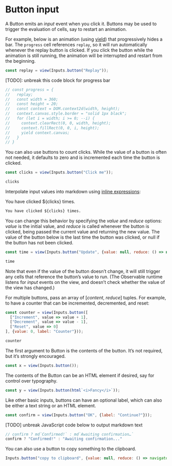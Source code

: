 # Button input

A Button emits an *input* event when you click it. Buttons may be used to trigger the evaluation of cells, say to restart an animation.

For example, below is an animation (using [yield](../javascript/generators)) that progressively hides a bar. The <code>progress</code> cell references <code>replay</code>, so it will run automatically whenever the replay button is clicked. If you click the button while the animation is still running, the animation will be interrupted and restart from the beginning.

```js echo
const replay = view(Inputs.button("Replay"));
```

[TODO]: unbreak this code block for progress bar

```js echo
// const progress = {
//   replay;
//   const width = 360;
//   const height = 20;
//   const context = DOM.context2d(width, height);
//   context.canvas.style.border = "solid 1px black";
//   for (let i = width; i >= 0; --i) {
//     context.clearRect(0, 0, width, height);
//     context.fillRect(0, 0, i, height);
//     yield context.canvas;
//   }
// }
```

You can also use buttons to count clicks. While the value of a button is often not needed, it defaults to zero and is incremented each time the button is clicked.

```js echo
const clicks = view(Inputs.button("Click me"));
```

```js echo
clicks
```

Interpolate input values into markdown using [inline expressions](../javascript#inline-expressions):

You have clicked ${clicks} times. 

```md
You have clicked ${clicks} times.
```

You can change this behavior by specifying the *value* and *reduce* options: *value* is the initial value, and *reduce* is called whenever the button is clicked, being passed the current value and returning the new value. The value of the button below is the last time the button was clicked, or null if the button has not been clicked.

```js echo
const time = view(Inputs.button("Update", {value: null, reduce: () => new Date}));
```

```js
time
```

Note that even if the value of the button doesn’t change, it will still trigger any cells that reference the button’s value to run. (The Observable runtime listens for *input* events on the view, and doesn’t check whether the value of the view has changed.)

For multiple buttons, pass an array of [*content*, *reduce*] tuples. For example, to have a counter that can be incremented, decremented, and reset:

```js echo
const counter = view(Inputs.button([
  ["Increment", value => value + 1],
  ["Decrement", value => value - 1],
  ["Reset", value => 0]
], {value: 0, label: "Counter"}));
```

```js echo
counter
```

The first argument to Button is the contents of the button. It’s not required, but it’s strongly encouraged.

```js echo
const x = view(Inputs.button());
```

The contents of the Button can be an HTML element if desired, say for control over typography.

```js echo
const y = view(Inputs.button(html`<i>Fancy</i>`));
```

Like other basic inputs, buttons can have an optional label, which can also be either a text string or an HTML element.

```js echo
const confirm = view(Inputs.button("OK", {label: "Continue?"}));
```

[TODO] unbreak JavaScript code below to output markdown text

```js echo
// confirm ? md`Confirmed!` : md`Awaiting confirmation…`
confirm ? "Confirmed!" : "Awaiting confirmation..."
```

You can also use a button to copy something to the clipboard.

```js echo
Inputs.button("copy to clipboard", {value: null, reduce: () => navigator.clipboard.writeText(time)})
```